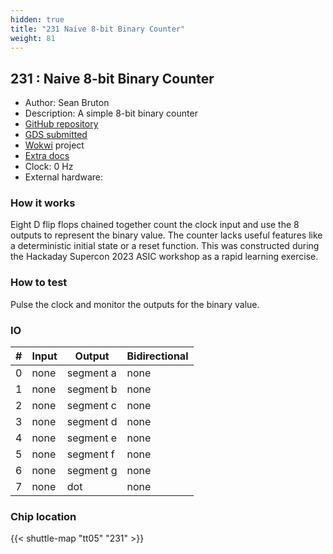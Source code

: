```yaml
---
hidden: true
title: "231 Naive 8-bit Binary Counter"
weight: 81
---
```


## 231 : Naive 8-bit Binary Counter

* Author: Sean Bruton
* Description: A simple 8-bit binary counter
* [GitHub repository](https://github.com/sbruton/asic-poc)
* [GDS submitted](https://github.com/sbruton/asic-poc/actions/runs/6755972809)
* [Wokwi](https://wokwi.com/projects/380412382001715201) project
* [Extra docs]()
* Clock: 0 Hz
* External hardware: 



### How it works

Eight D flip flops chained together count the clock input and use the 8 outputs to represent the binary value. The counter lacks
useful features like a deterministic initial state or a reset function. This was constructed during the Hackaday Supercon 2023 ASIC
workshop as a rapid learning exercise.


### How to test

Pulse the clock and monitor the outputs for the binary value.


### IO

| # | Input        | Output       | Bidirectional      |
|---|--------------|--------------| -------------------|
| 0 | none  | segment a | none |
| 1 | none  | segment b | none |
| 2 | none  | segment c | none |
| 3 | none  | segment d | none |
| 4 | none  | segment e | none |
| 5 | none  | segment f | none |
| 6 | none  | segment g | none |
| 7 | none  | dot | none |

### Chip location

{{< shuttle-map "tt05" "231" >}}
